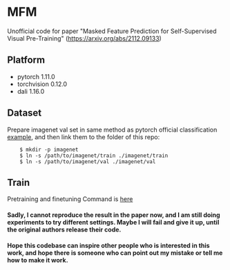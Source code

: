 # MFM
Unofficial code for paper "Masked Feature Prediction for Self-Supervised Visual Pre-Training" (https://arxiv.org/abs/2112.09133)


## Platform

* pytorch 1.11.0
* torchvision 0.12.0
* dali 1.16.0


## Dataset
Prepare imagenet val set in same method as pytorch official classification [example](https://github.com/pytorch/examples/tree/main/imagenet), and then link them to the folder of this repo:
```
    $ mkdir -p imagenet
    $ ln -s /path/to/imagenet/train ./imagenet/train
    $ ln -s /path/to/imagenet/val ./imagenet/val
```

## Train
Pretraining and finetuning Command is [here](./dist_train.sh)


#### Sadly, I cannot reproduce the result in the paper now, and I am still doing experiments to try different settings. Maybe I will fail and give it up, until the original authors release their code.

#### Hope this codebase can inspire other people who is interested in this work, and hope there is someone who can point out my mistake or tell me how to make it work.
